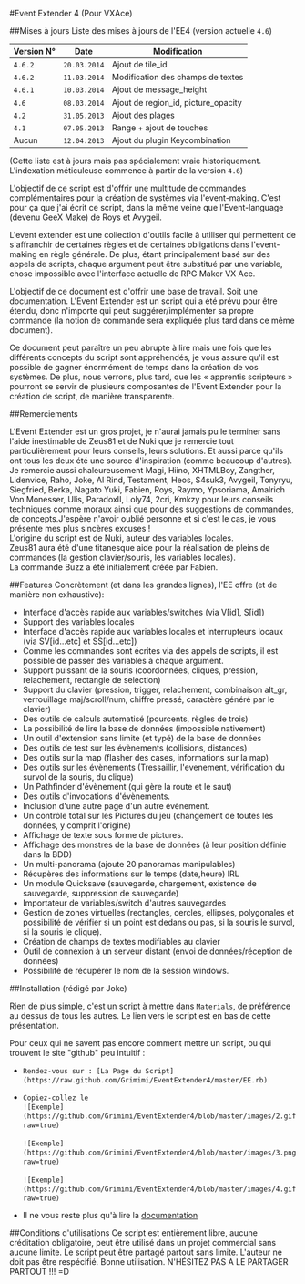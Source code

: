 #Event Extender 4 (Pour VXAce)

##Mises à jours
Liste des mises à jours de l'EE4 (version actuelle `4.6`)

| Version N°  | Date |  Modification |
------------- | ------------- | ------------- |
| `4.6.2` | `20.03.2014`  | Ajout de tile_id |
| `4.6.2` | `11.03.2014`  | Modification des champs de textes |
| `4.6.1` | `10.03.2014`  | Ajout de message_height |
| `4.6` | `08.03.2014`  | Ajout de region_id, picture_opacity |
| `4.2` | `31.05.2013`  | Ajout des plages |
| `4.1` | `07.05.2013`  | Range + ajout de touches |
| Aucun | `12.04.2013`  | Ajout du plugin Keycombination |
(Cette liste est à jours mais pas spécialement vraie historiquement. L'indexation méticuleuse commence à partir de la version `4.6`)

L'objectif de ce script est d'offrir une multitude de commandes complémentaires pour la création de systèmes via l'event-making. C'est pour ça que j'ai écrit ce script, dans la même veine que l'Event-language (devenu GeeX Make) de Roys et Avygeil. 

L'event extender est une collection d'outils facile à utiliser qui permettent de s'affranchir de certaines règles et de certaines obligations dans l'event-making en règle générale. De plus, étant principalement basé sur des appels de scripts, chaque argument peut être substitué par une variable, chose impossible avec l'interface actuelle de RPG Maker VX Ace. 

L'objectif de ce document est d'offrir une base de travail. Soit une documentation. L'Event Extender est un script qui a été prévu pour être étendu, donc n'importe qui peut suggérer/implémenter sa propre commande (la notion de commande sera expliquée plus tard dans ce même document). 

Ce document peut paraître un peu abrupte à lire mais une fois que les différents concepts du script sont appréhendés, je vous assure qu'il est possible de gagner énormément de temps dans la création de vos systèmes. De plus, nous verrons, plus tard, que les « apprentis scripteurs » pourront se servir de plusieurs composantes de l'Event Extender pour la création de script, de manière transparente. 

##Remerciements

L'Event Extender est un gros projet, je n'aurai jamais pu le terminer sans l'aide inestimable de Zeus81 et de Nuki que je remercie tout particulièrement pour leurs conseils, leurs solutions. Et aussi parce qu'ils ont tous les deux été une source d'inspiration (comme beaucoup d'autres). Je remercie aussi chaleureusement Magi, Hiino, XHTMLBoy, Zangther, Lidenvice, Raho, Joke, Al Rind, Testament, Heos, S4suk3, Avygeil, Tonyryu, Siegfried, Berka, Nagato Yuki, Fabien, Roys, Raymo, Ypsoriama, Amalrich Von Monesser, Ulis, ParadoxII, Loly74, 2cri, Kmkzy pour leurs conseils techniques comme moraux ainsi que pour des suggestions de commandes, de concepts.J'espère n'avoir oublié personne et si c'est le cas, je vous présente mes plus sincères excuses !   
L'origine du script est de Nuki, auteur des variables locales.   
Zeus81 aura été d'une titanesque aide pour la réalisation de pleins de commandes (la gestion clavier/souris, les variables locales).   
La commande Buzz a été initialement créée par Fabien.   

##Features
Concrètement (et dans les grandes lignes), l'EE offre (et de manière non exhaustive): 


*    Interface d'accès rapide aux variables/switches (via V[id], S[id]) 
*    Support des variables locales 
*    Interface d'accès rapide aux variables locales et interrupteurs locaux (via SV[id...etc] et SS[id...etc]) 
*    Comme les commandes sont écrites via des appels de scripts, il est possible de passer des variables à chaque argument. 
*    Support puissant de la souris (coordonnées, cliques, pression, relachement, rectangle de selection) 
*    Support du clavier (pression, trigger, relachement, combinaison alt_gr, verrouillage maj/scroll/num, chiffre pressé, caractère généré par le clavier) 
*    Des outils de calculs automatisé (pourcents, règles de trois) 
*    La possibilité de lire la base de données (impossible nativement) 
*    Un outil d'extension sans limite (et typé) de la base de données 
*    Des outils de test sur les évènements (collisions, distances) 
*    Des outils sur la map (flasher des cases, informations sur la map) 
*    Des outils sur les évènements (Tressaillir, l'evenement, vérification du survol de la souris, du clique) 
*    Un Pathfinder d'évènement (qui gère la route et le saut) 
*    Des outils d'invocations d'évènements. 
*    Inclusion d'une autre page d'un autre évènement. 
*    Un contrôle total sur les Pictures du jeu (changement de toutes les données, y comprit l'origine) 
*    Affichage de texte sous forme de pictures. 
*    Affichage des monstres de la base de données (à leur position définie dans la BDD) 
*    Un multi-panorama (ajoute 20 panoramas manipulables) 
*    Récupères des informations sur le temps (date,heure) IRL 
*    Un module Quicksave (sauvegarde, chargement, existence de sauvegarde, suppression de sauvegarde) 
*    Importateur de variables/switch d'autres sauvegardes 
*    Gestion de zones virtuelles (rectangles, cercles, ellipses, polygonales et possibilité de vérifier si un point est dedans ou pas, si la souris le survol, si la souris le clique). 
*    Création de champs de textes modifiables au clavier 
*    Outil de connexion à un serveur distant (envoi de données/réception de données) 
*    Possibilité de récupérer le nom de la session windows.

##Installation
(rédigé par Joke)


Rien de plus simple, c'est un script à mettre dans `Materials`, de préférence au dessus de tous les autres. Le lien vers le script est en bas de cette présentation. 

Pour ceux qui ne savent pas encore comment mettre un script, ou qui trouvent le site "github" peu intuitif : 
*     Rendez-vous sur : [La Page du Script](https://raw.github.com/Grimimi/EventExtender4/master/EE.rb)
*     Copiez-collez le   
      ![Exemple](https://github.com/Grimimi/EventExtender4/blob/master/images/2.gif?raw=true) 

      ![Exemple](https://github.com/Grimimi/EventExtender4/blob/master/images/3.png?raw=true)  

      ![Exemple](https://github.com/Grimimi/EventExtender4/blob/master/images/4.gif?raw=true)  

*   Il ne vous reste plus qu'à lire la [documentation](https://github.com/Grimimi/EventExtender4/blob/master/Documentation.pdf?raw=true)



##Conditions d'utilisations
Ce script est entièrement libre, aucune créditation obligatoire, peut être utilisé dans un projet commercial sans aucune limite. Le script peut être partagé partout sans limite. L'auteur ne doit pas être respécifié. Bonne utilisation. 
N'HÉSITEZ PAS A LE PARTAGER PARTOUT !!! =D
